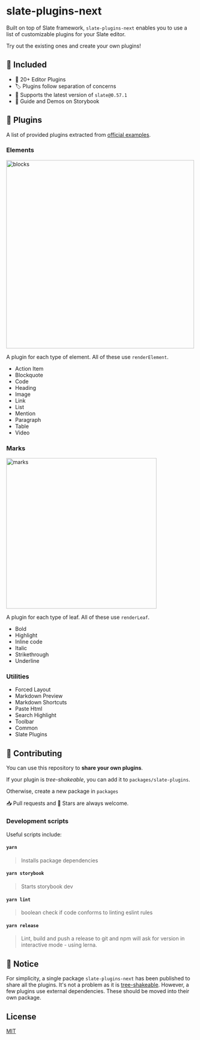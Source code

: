 # slate-plugins-next

Built on top of Slate framework, `slate-plugins-next` enables you to use a list of
customizable plugins for your Slate editor.

Try out the existing ones and create your own plugins!

## 🚀 Included

- 🎊 20+ Editor Plugins
- 🏷️ Plugins follow separation of concerns
- 🎌 Supports the latest version of `slate@0.57.1`
- 📖 Guide and Demos on Storybook

## 🧩 Plugins

A list of provided plugins extracted from [official examples](https://www.slatejs.org/examples/richtext).

### Elements

<img src="https://i.imgur.com/EFORuVT.png" alt="blocks" width="500"/>

A plugin for each type of element. All of these
use `renderElement`.

- Action Item
- Blockquote
- Code
- Heading
- Image
- Link
- List
- Mention
- Paragraph
- Table
- Video

### Marks

<img src="https://i.imgur.com/AVTAUqJ.png" alt="marks" width="400"/>

A plugin for each type of leaf. All of these
use `renderLeaf`.

- Bold
- Highlight
- Inline code
- Italic
- Strikethrough
- Underline

### Utilities

- Forced Layout
- Markdown Preview
- Markdown Shortcuts
- Paste Html
- Search Highlight
- Toolbar
- Common
- Slate Plugins

## 👏 Contributing

You can use this repository to **share your own plugins**.

If your plugin is _tree-shakeable_, you can add it to `packages/slate-plugins`.

Otherwise, create a new package in `packages`

📥 Pull requests and 🌟 Stars are always welcome.

### Development scripts

Useful scripts include:

#### `yarn`

> Installs package dependencies

#### `yarn storybook`

> Starts storybook dev

#### `yarn lint`

> boolean check if code conforms to linting eslint rules

#### `yarn release`

> Lint, build and push a release to git and npm will ask for version in interactive mode - using lerna.

## 📝 Notice

For simplicity, a single package `slate-plugins-next` has been published to share all the plugins.
It's not a problem as it is [tree-shakeable](https://bundlephobia.com/result?p=slate-plugins-next). However, a few plugins use external dependencies.
These should be moved into their own package.

## License

[MIT](LICENSE)
